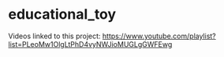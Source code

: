 # educational_toy

Videos linked to this project:
https://www.youtube.com/playlist?list=PLeoMw1OlgLtPhD4vyNWJioMUGLgGWFEwg
